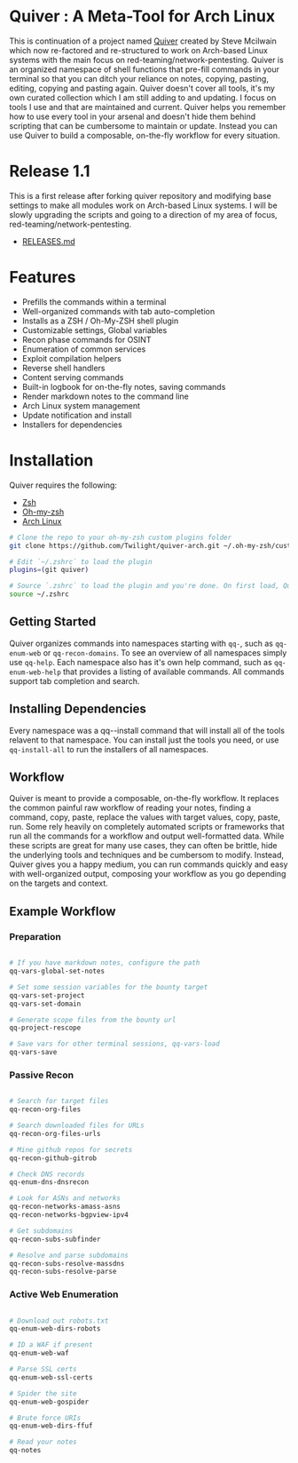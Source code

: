 # Quiver : A Meta-Tool for Arch Linux

This is continuation of a project named [Quiver](https://github.com/stevemcilwain/quiver) created by Steve Mcilwain which now re-factored and re-structured to work on Arch-based Linux systems with the main focus on red-teaming/network-pentesting. Quiver is an organized namespace of shell functions that pre-fill commands in your terminal so that you can ditch your reliance on notes, copying, pasting, editing, copying and pasting again. Quiver doesn't cover all tools, it's my own curated collection which I am still adding to and updating. I focus on tools I use and that are maintained and current. Quiver helps you remember how to use every tool in your arsenal and doesn't hide them behind scripting that can be cumbersome to maintain or update. Instead you can use Quiver to build a composable, on-the-fly workflow for every situation. 

# Release 1.1
This is a first release after forking quiver repository and modifying base settings to make all modules work on Arch-based Linux systems.
I will be slowly upgrading the scripts and going to a direction of my area of focus, red-teaming/network-pentesting.


* [RELEASES.md](RELEASES.md)

# Features

* Prefills the commands within a terminal
* Well-organized commands with tab auto-completion
* Installs as a ZSH / Oh-My-ZSH shell plugin
* Customizable settings, Global variables
* Recon phase commands for OSINT
* Enumeration of common services
* Exploit compilation helpers
* Reverse shell handlers
* Content serving commands
* Built-in logbook for on-the-fly notes, saving commands
* Render markdown notes to the command line
* Arch Linux system management
* Update notification and install
* Installers for dependencies

# Installation

Quiver requires the following:

* [Zsh](https://github.com/zsh-users/zsh)
* [Oh-my-zsh](https://ohmyz.sh/)
* [Arch Linux](https://archlinux.org/)


```bash
# Clone the repo to your oh-my-zsh custom plugins folder
git clone https://github.com/Twilight/quiver-arch.git ~/.oh-my-zsh/custom/plugins/quiver-arch

# Edit `~/.zshrc` to load the plugin
plugins=(git quiver)

# Source `.zshrc` to load the plugin and you're done. On first load, Quiver will install a few core packages
source ~/.zshrc

```

## Getting Started

Quiver organizes commands into namespaces starting with `qq-`, such as `qq-enum-web` or `qq-recon-domains`.
To see an overview of all namespaces simply use `qq-help`. Each namespace also has it's own help command, such as `qq-enum-web-help` that provides a listing of available commands. All commands support tab completion and search. 

## Installing Dependencies
Every namespace was a qq-<namespace>-install command that will install all of the tools relavent to that namespace. You can install just the tools you need, or use `qq-install-all` to run the installers of all namespaces.

## Workflow
Quiver is meant to provide a composable, on-the-fly workflow. It replaces the common painful raw workflow of reading your notes, finding a command, copy, paste, replace the values with target values, copy, paste, run. Some rely heavily on completely automated scripts or frameworks that run all the commands for a workflow and output well-formatted data. While these scripts are great for many use cases, they can often be brittle, hide the underlying tools and techniques and be cumbersom to modify. Instead, Quiver gives you a happy medium, you can run commands quickly and easy with well-organized output, composing your workflow as you go depending on the targets and context. 

## Example Workflow
### Preparation

```bash

# If you have markdown notes, configure the path 
qq-vars-global-set-notes

# Set some session variables for the bounty target 
qq-vars-set-project 
qq-vars-set-domain 

# Generate scope files from the bounty url
qq-project-rescope

# Save vars for other terminal sessions, qq-vars-load
qq-vars-save

```

### Passive Recon
```bash

# Search for target files
qq-recon-org-files

# Search downloaded files for URLs
qq-recon-org-files-urls

# Mine github repos for secrets
qq-recon-github-gitrob

# Check DNS records
qq-enum-dns-dnsrecon

# Look for ASNs and networks
qq-recon-networks-amass-asns
qq-recon-networks-bgpview-ipv4

# Get subdomains
qq-recon-subs-subfinder

# Resolve and parse subdomains
qq-recon-subs-resolve-massdns
qq-recon-subs-resolve-parse

```

### Active Web Enumeration
```bash

# Download out robots.txt
qq-enum-web-dirs-robots

# ID a WAF if present
qq-enum-web-waf

# Parse SSL certs
qq-enum-web-ssl-certs

# Spider the site
qq-enum-web-gospider

# Brute force URIs
qq-enum-web-dirs-ffuf

# Read your notes
qq-notes

```
